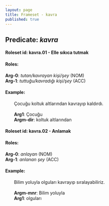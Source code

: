```yaml
---
layout: page
title: Frameset - kavra
published: true
---
```

<h2>Predicate: <i>kavra</i></h2>
<h4>Roleset id: kavra.01 - Elle sıkıca tutmak<br>
<h4>Roles:</h4>
<b>Arg-0</b>: <i>tutan/kavrayan kişi/şey</i>  (NOM) <br>
<b>Arg-1</b>: <i>tuttuğu/kavradığı kişi/şey</i>  (ACC) <br>
<h4>Example:</h4>
&emsp;&emsp;Çocuğu koltuk altlarından kavrayıp kaldırdı.<br><br>
&emsp;&emsp;<b>Arg1</b>:  Çocuğu<br>
&emsp;&emsp;<b>Argm-dir</b>:  koltuk altlarından<br>

<h4>Roleset id: kavra.02 - Anlamak<br>
<h4>Roles:</h4>
<b>Arg-0</b>: <i>anlayan</i>  (NOM) <br>
<b>Arg-1</b>: <i>anlanan şey</i>  (ACC) <br>
<h4>Example:</h4>
&emsp;&emsp;Bilim yoluyla olguları kavrayıp sıralayabiliriz.<br><br>
&emsp;&emsp;<b>Argm-mnr</b>:  Bilim yoluyla<br>
&emsp;&emsp;<b>Arg1</b>:  olguları<br>

